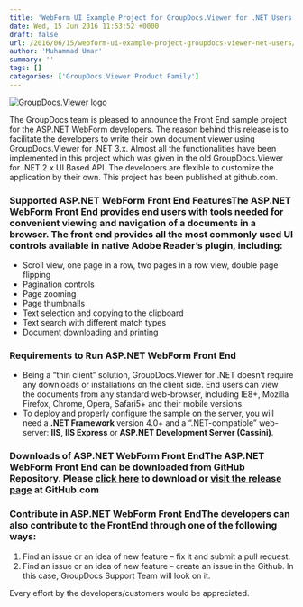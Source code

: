 ```yaml
---
title: 'WebForm UI Example Project for GroupDocs.Viewer for .NET Users'
date: Wed, 15 Jun 2016 11:53:52 +0000
draft: false
url: /2016/06/15/webform-ui-example-project-groupdocs-viewer-net-users/
author: 'Muhammad Umar'
summary: ''
tags: []
categories: ['GroupDocs.Viewer Product Family']
---
```


[![GroupDocs.Viewer logo](https://blog.groupdocs.com/wp-content/uploads/sites/4/2014/04/GD_VWR_NETIcon_114.png?itok=MpNabR9F)](http://groupdocs.com/dot-net/document-viewer-library)

The GroupDocs team is pleased to announce the Front End sample project for the ASP.NET WebForm developers. The reason behind this release is to facilitate the developers to write their own document viewer using GroupDocs.Viewer for .NET 3.x. Almost all the functionalities have been implemented in this project which was given in the old GroupDocs.Viewer for .NET 2.x UI Based API. The developers are flexible to customize the application by their own. This project has been published at github.com.

### Supported ASP.NET WebForm Front End FeaturesThe ASP.NET WebForm Front End provides end users with tools needed for convenient viewing and navigation of a documents in a browser. The front end provides all the most commonly used UI controls available in native Adobe Reader’s plugin, including:

*   Scroll view, one page in a row, two pages in a row view, double page flipping
*   Pagination controls
*   Page zooming
*   Page thumbnails
*   Text selection and copying to the clipboard
*   Text search with different match types
*   Document downloading and printing

### Requirements to Run ASP.NET WebForm Front End

*   Being a “thin client” solution, GroupDocs.Viewer for .NET doesn’t require any downloads or installations on the client side. End users can view the documents from any standard web-browser, including IE8+, Mozilla Firefox, Chrome, Opera, Safari5+ and their mobile versions.
*   To deploy and properly configure the sample on the server, you will need a **.NET Framework** version 4.0+ and a “.NET-compatible” web-server: **IIS**, **IIS Express** or **ASP.NET Development Server (Cassini)**.

### Downloads of ASP.NET WebForm Front EndThe ASP.NET WebForm Front End can be downloaded from GitHub Repository. Please [click here](https://github.com/groupdocs) to download or [visit the release page](https://github.com/groupdocs-viewer/) at GitHub.com

### Contribute in ASP.NET WebForm Front EndThe developers can also contribute to the FrontEnd through one of the following ways:

1.  Find an issue or an idea of new feature – fix it and submit a pull request.
2.  Find an issue or an idea of new feature – create an issue in the Github. In this case, GroupDocs Support Team will look on it.

Every effort by the developers/customers would be appreciated.




